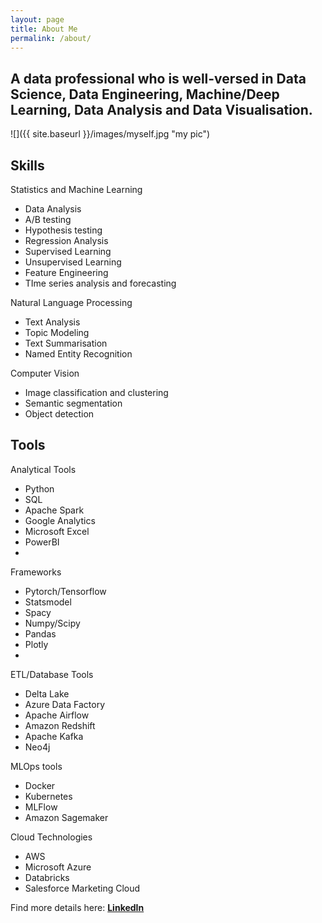 ```yaml
---
layout: page
title: About Me
permalink: /about/
---
```


## A data professional who is well-versed in Data Science, Data Engineering, Machine/Deep Learning, Data Analysis and Data Visualisation.

![]({{ site.baseurl }}/images/myself.jpg "my pic")

## Skills

Statistics and Machine Learning
- Data Analysis
- A/B testing
- Hypothesis testing
- Regression Analysis
- Supervised Learning
- Unsupervised Learning
- Feature Engineering
- TIme series analysis and forecasting


Natural Language Processing
- Text Analysis
- Topic Modeling
- Text Summarisation
- Named Entity Recognition

Computer Vision
- Image classification and clustering
- Semantic segmentation
- Object detection


## Tools

Analytical Tools
- Python
- SQL
- Apache Spark
- Google Analytics
- Microsoft Excel
- PowerBI
- 
Frameworks
- Pytorch/Tensorflow
- Statsmodel
- Spacy
- Numpy/Scipy
- Pandas
- Plotly
-
ETL/Database Tools
- Delta Lake
- Azure Data Factory
- Apache Airflow
- Amazon Redshift
- Apache Kafka
- Neo4j

MLOps tools
- Docker
- Kubernetes
- MLFlow
- Amazon Sagemaker

Cloud Technologies
- AWS
- Microsoft Azure
- Databricks
- Salesforce Marketing Cloud

Find more details here: **[LinkedIn](https://www.linkedin.com/in/ashish-kashav/)** 
